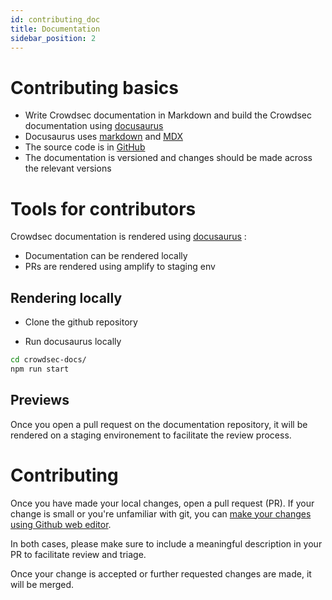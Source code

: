 ```yaml
---
id: contributing_doc
title: Documentation
sidebar_position: 2
---
```


# Contributing basics

- Write Crowdsec documentation in Markdown and build the Crowdsec documentation using [docusaurus](https://docusaurus.io/)
- Docusaurus uses [markdown](https://docusaurus.io/docs/markdown-features) and [MDX](https://docusaurus.io/docs/markdown-features/react)
- The source code is in [GitHub](https://github.com/crowdsecurity/crowdsec-docs)
- The documentation is versioned and changes should be made across the relevant versions

# Tools for contributors

Crowdsec documentation is rendered using [docusaurus](https://docusaurus.io/) :

- Documentation can be rendered locally
- PRs are rendered using amplify to staging env

## Rendering locally

- Clone the github repository

- Run docusaurus locally

```bash
cd crowdsec-docs/
npm run start
```

## Previews

Once you open a pull request on the documentation repository, it will be rendered on a staging environement to facilitate the review process.

# Contributing

Once you have made your local changes, open a pull request (PR).
If your change is small or you're unfamiliar with git, you can [make your changes using Github web editor](https://docs.github.com/en/repositories/working-with-files/managing-files/editing-files).

In both cases, please make sure to include a meaningful description in your PR to facilitate review and triage.

Once your change is accepted or further requested changes are made, it will be merged.
